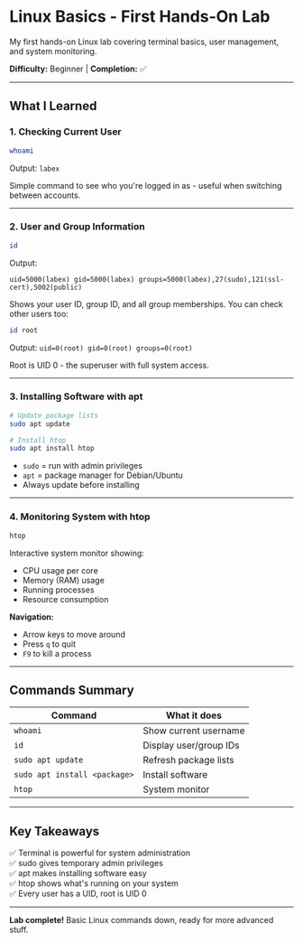 # Linux Basics - First Hands-On Lab

My first hands-on Linux lab covering terminal basics, user management, and system monitoring.

**Difficulty:** Beginner | **Completion:** ✅

---

## What I Learned

### 1. Checking Current User

```bash
whoami
```

Output: `labex`

Simple command to see who you're logged in as - useful when switching between accounts.

---

### 2. User and Group Information

```bash
id
```

Output:
```
uid=5000(labex) gid=5000(labex) groups=5000(labex),27(sudo),121(ssl-cert),5002(public)
```

Shows your user ID, group ID, and all group memberships. You can check other users too:

```bash
id root
```

Output: `uid=0(root) gid=0(root) groups=0(root)`

Root is UID 0 - the superuser with full system access.

---

### 3. Installing Software with apt

```bash
# Update package lists
sudo apt update

# Install htop
sudo apt install htop
```

- `sudo` = run with admin privileges
- `apt` = package manager for Debian/Ubuntu
- Always update before installing

---

### 4. Monitoring System with htop

```bash
htop
```

Interactive system monitor showing:
- CPU usage per core
- Memory (RAM) usage
- Running processes
- Resource consumption

**Navigation:**
- Arrow keys to move around
- Press `q` to quit
- `F9` to kill a process

---

## Commands Summary

| Command | What it does |
|---------|--------------|
| `whoami` | Show current username |
| `id` | Display user/group IDs |
| `sudo apt update` | Refresh package lists |
| `sudo apt install <package>` | Install software |
| `htop` | System monitor |

---

## Key Takeaways

✅ Terminal is powerful for system administration  
✅ sudo gives temporary admin privileges  
✅ apt makes installing software easy  
✅ htop shows what's running on your system  
✅ Every user has a UID, root is UID 0  


---

**Lab complete!** Basic Linux commands down, ready for more advanced stuff.
